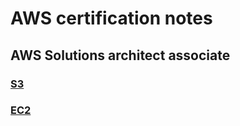 # AWS certification notes

## AWS Solutions architect associate 

### [S3](https://github.com/Ritesh007/aws/tree/main/solutionsarchitect_associate/s3)

### [EC2](https://github.com/Ritesh007/aws/tree/main/solutionsarchitect_associate/ec2)